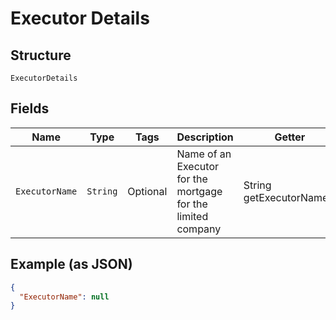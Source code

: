 
# Executor Details

## Structure

`ExecutorDetails`

## Fields

| Name | Type | Tags | Description | Getter | Setter |
|  --- | --- | --- | --- | --- | --- |
| `ExecutorName` | `String` | Optional | Name of an Executor for the mortgage for the limited company | String getExecutorName() | setExecutorName(String executorName) |

## Example (as JSON)

```json
{
  "ExecutorName": null
}
```

